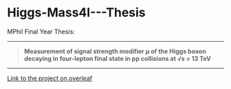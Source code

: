 # Higgs-Mass4l---Thesis

MPhil Final Year Thesis: 
***
>**Measurement of signal strength modifier µ of the Higgs boson decaying in four-lepton final state in pp collisions at √s = 13 TeV**
***
[Link to the project on overleaf](https://www.overleaf.com/project/60409fe3c848ca0d539e4b1c)
